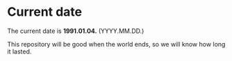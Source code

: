 # Current date

The current date is **1991.01.04.** (YYYY.MM.DD.)

This repository will be good when the world ends, so we will know how long it lasted.
